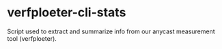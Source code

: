 # verfploeter-cli-stats
Script used to extract and summarize info from our anycast measurement tool (verfploeter).
